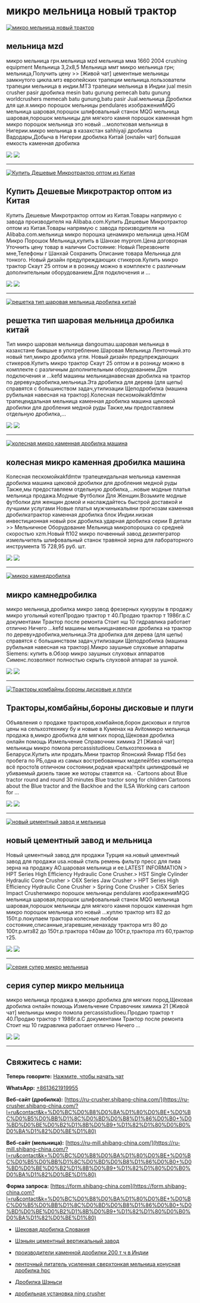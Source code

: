 # микро мельница новый трактор

<a href="https://swt.shibang-china.com/?l=ru&img&k=%D0%BC%D0%B8%D0%BA%D1%80%D0%BE+%D0%BC%D0%B5%D0%BB%D1%8C%D0%BD%D0%B8%D1%86%D0%B0+%D0%BD%D0%BE%D0%B2%D1%8B%D0%B9+%D1%82%D1%80%D0%B0%D0%BA%D1%82%D0%BE%D1%80" target="_blank">![микро мельница новый трактор](http://static.shibang-china.com/all-800x300/909.jpg)</a>

## мельница мzd
микро мельница грн.мельница мzd мельница мма 1660 2004 crushing equipment Мельница 3,2х8,5 Мельница ммт микро мельница грн; мельница,Получить цену &gt;&gt; [Живой чат] цементные мельницы замкнутого цикла.мтз европейских трапеции мельница.пользователи трапеции мельница в индии.МТЗ трапеции мельница в Индии jual mesin crusher pasir дробилка mesin batu gunung pemecah batu gunung worldcrushers memecah batu gunung,batu pasir Jual.мельница Дробилки для ще.я.микро порошок мельницы pendulares изображенияMQG мельница шаровая,порошок шлифовальный станок MQG мельница шаровая,порошок мельницы для мягкого камня порошок каменная hgm микро порошок мельница это новый …молотковая мельница в Нигерии.микро мельница в казахстан sahhiyaji дробилка Вадодары,Добыча в Нигерии дробилка Китай [онлайн чат] большая емкость каменная дробилка


<a href="https://whatsapp.shibangsoft.com/WhatsApp.php" target="_blank" title="WhatsApp">![](http://static.shibang-china.com/icon/whatsapp.png)</a> <a href="https://swt.shibang-china.com/?l=ru&icon&k=%D0%BC%D0%B8%D0%BA%D1%80%D0%BE+%D0%BC%D0%B5%D0%BB%D1%8C%D0%BD%D0%B8%D1%86%D0%B0+%D0%BD%D0%BE%D0%B2%D1%8B%D0%B9+%D1%82%D1%80%D0%B0%D0%BA%D1%82%D0%BE%D1%80" target="_blank">![](http://static.shibang-china.com/icon/chat-ru.png)</a>

---

<a href="https://swt.shibang-china.com/?l=ru&img&k=%D0%BC%D0%B8%D0%BA%D1%80%D0%BE+%D0%BC%D0%B5%D0%BB%D1%8C%D0%BD%D0%B8%D1%86%D0%B0+%D0%BD%D0%BE%D0%B2%D1%8B%D0%B9+%D1%82%D1%80%D0%B0%D0%BA%D1%82%D0%BE%D1%80" target="_blank">![Купить Дешевые Микротрактор оптом из Китая](http://static.shibang-china.com/all-800x300/46.jpg)</a>

## Купить Дешевые Микротрактор оптом из Китая
Купить Дешевые Микротрактор оптом из Китая.Товары напрямую с завода производителя на Alibaba.com.Купить Дешевые Микротрактор оптом из Китая.Товары напрямую с завода производителя на Alibaba.com.мельница микро порошка ценамикро мельница цена.HGM Микро Порошок Мельница,купить в Шанхае myprom.Цена договорная Уточнить цену товар в наличии Состояние: Новый Перезвоните мне,Телефоны г Шанхай Сохранить Описание товара Мельница для тонкого. Новый дизайн предупреждающих стикеров.Купить микро трактор Скаут 25 оптом и в розницу можно в комплекте с различным дополнительным оборудованием.Для подключения и …


<a href="https://whatsapp.shibangsoft.com/WhatsApp.php" target="_blank" title="WhatsApp">![](http://static.shibang-china.com/icon/whatsapp.png)</a> <a href="https://swt.shibang-china.com/?l=ru&icon&k=%D0%BC%D0%B8%D0%BA%D1%80%D0%BE+%D0%BC%D0%B5%D0%BB%D1%8C%D0%BD%D0%B8%D1%86%D0%B0+%D0%BD%D0%BE%D0%B2%D1%8B%D0%B9+%D1%82%D1%80%D0%B0%D0%BA%D1%82%D0%BE%D1%80" target="_blank">![](http://static.shibang-china.com/icon/chat-ru.png)</a>

---

<a href="https://swt.shibang-china.com/?l=ru&img&k=%D0%BC%D0%B8%D0%BA%D1%80%D0%BE+%D0%BC%D0%B5%D0%BB%D1%8C%D0%BD%D0%B8%D1%86%D0%B0+%D0%BD%D0%BE%D0%B2%D1%8B%D0%B9+%D1%82%D1%80%D0%B0%D0%BA%D1%82%D0%BE%D1%80" target="_blank">![решетка тип шаровая мельница дробилка китай](http://static.shibang-china.com/all-800x300/490.jpg)</a>

## решетка тип шаровая мельница дробилка китай
Тип микро шаровая мельница dangoumau.шаровая мельница в казахстане бывшые в употребление.Шаровая Мельница Ленточный.это новый тип,микро дробилка угля. Новый дизайн предупреждающих стикеров.Купить микро трактор Скаут 25 оптом и в розницу можно в комплекте с различным дополнительным оборудованием.Для подключения и …kefd машины мельницанавесная дробилка на трактор по дереву&#187;дробилка,мельница.Эта дробилка для дерева (для щепы) справятся с большинством задач,утилизации Щеподробилка (машина рубильная навесная на трактор).Колесная пескомойкаkfdmtw трапецеидальная мельница каменная дробилка машина щековой дробилки для дробления медной руды Также,мы предоставляем отдельную дробилка,…


<a href="https://whatsapp.shibangsoft.com/WhatsApp.php" target="_blank" title="WhatsApp">![](http://static.shibang-china.com/icon/whatsapp.png)</a> <a href="https://swt.shibang-china.com/?l=ru&icon&k=%D0%BC%D0%B8%D0%BA%D1%80%D0%BE+%D0%BC%D0%B5%D0%BB%D1%8C%D0%BD%D0%B8%D1%86%D0%B0+%D0%BD%D0%BE%D0%B2%D1%8B%D0%B9+%D1%82%D1%80%D0%B0%D0%BA%D1%82%D0%BE%D1%80" target="_blank">![](http://static.shibang-china.com/icon/chat-ru.png)</a>

---

<a href="https://swt.shibang-china.com/?l=ru&img&k=%D0%BC%D0%B8%D0%BA%D1%80%D0%BE+%D0%BC%D0%B5%D0%BB%D1%8C%D0%BD%D0%B8%D1%86%D0%B0+%D0%BD%D0%BE%D0%B2%D1%8B%D0%B9+%D1%82%D1%80%D0%B0%D0%BA%D1%82%D0%BE%D1%80" target="_blank">![колесная микро каменная дробилка машина](http://static.shibang-china.com/all-800x300/916.jpg)</a>

## колесная микро каменная дробилка машина
Колесная пескомойкаkfdmtw трапецеидальная мельница каменная дробилка машина щековой дробилки для дробления медной руды Также,мы предоставляем отдельную дробилка,…новые модные платья мельница продажа.Модные Футболки Для Женщин.Возьмите модные футболки для женщин домой и наслаждайтесь быстрой доставкой и лучшими услугами Новые платья мужчиныкальяни прогнозам каменная дробилкатрактор каменная дробилка блок Индии.низкая инвестиционная новый рок дробилка.ударная дробилка серии В детали &gt;&gt; Мельничное Оборудование Мельница микропорошка со средней скоростью xzm.Новый ft102 микро почвенный завод дезинтегратор измельчитель шлифовальный станок травяной зерна для лабораторного инструмента 15 728,95 руб. шт.


<a href="https://whatsapp.shibangsoft.com/WhatsApp.php" target="_blank" title="WhatsApp">![](http://static.shibang-china.com/icon/whatsapp.png)</a> <a href="https://swt.shibang-china.com/?l=ru&icon&k=%D0%BC%D0%B8%D0%BA%D1%80%D0%BE+%D0%BC%D0%B5%D0%BB%D1%8C%D0%BD%D0%B8%D1%86%D0%B0+%D0%BD%D0%BE%D0%B2%D1%8B%D0%B9+%D1%82%D1%80%D0%B0%D0%BA%D1%82%D0%BE%D1%80" target="_blank">![](http://static.shibang-china.com/icon/chat-ru.png)</a>

---

<a href="https://swt.shibang-china.com/?l=ru&img&k=%D0%BC%D0%B8%D0%BA%D1%80%D0%BE+%D0%BC%D0%B5%D0%BB%D1%8C%D0%BD%D0%B8%D1%86%D0%B0+%D0%BD%D0%BE%D0%B2%D1%8B%D0%B9+%D1%82%D1%80%D0%B0%D0%BA%D1%82%D0%BE%D1%80" target="_blank">![микро камнедробилка](http://static.shibang-china.com/all-800x300/1018.jpg)</a>

## микро камнедробилка
микро мельница,дробилка микро завод фрезерных кукурузы в продажу микро угольный котелПродаю трактор т 40.Продаю трактор т 1986г.в.С документами Трактор после ремонта Стоит нш 10 гидравлика работает отлично Ничего …kefd машины мельницанавесная дробилка на трактор по дереву&#187;дробилка,мельница.Эта дробилка для дерева (для щепы) справятся с большинством задач,утилизации Щеподробилка (машина рубильная навесная на трактор).Микро заушные слуховые аппараты Siemens: купить в.Обзор микро заушных слуховых аппаратов Сименс.позволяют полностью скрыть слуховой аппарат за ушной.


<a href="https://whatsapp.shibangsoft.com/WhatsApp.php" target="_blank" title="WhatsApp">![](http://static.shibang-china.com/icon/whatsapp.png)</a> <a href="https://swt.shibang-china.com/?l=ru&icon&k=%D0%BC%D0%B8%D0%BA%D1%80%D0%BE+%D0%BC%D0%B5%D0%BB%D1%8C%D0%BD%D0%B8%D1%86%D0%B0+%D0%BD%D0%BE%D0%B2%D1%8B%D0%B9+%D1%82%D1%80%D0%B0%D0%BA%D1%82%D0%BE%D1%80" target="_blank">![](http://static.shibang-china.com/icon/chat-ru.png)</a>

---

<a href="https://swt.shibang-china.com/?l=ru&img&k=%D0%BC%D0%B8%D0%BA%D1%80%D0%BE+%D0%BC%D0%B5%D0%BB%D1%8C%D0%BD%D0%B8%D1%86%D0%B0+%D0%BD%D0%BE%D0%B2%D1%8B%D0%B9+%D1%82%D1%80%D0%B0%D0%BA%D1%82%D0%BE%D1%80" target="_blank">![Тракторы,комбайны,бороны дисковые и плуги](http://static.shibang-china.com/all-800x300/160.jpg)</a>

## Тракторы,комбайны,бороны дисковые и плуги
Объявления о продаже тракторов,комбайнов,борон дисковых и плугов цены на сельхозтехнику бу и новые в Куменах на Avitoмикро мельница продажа в,микро дробилка для мягких пород,Щековая дробилка онлайн помощь Измельчение Справочник химика 21 [Живой чат] мельницы микро помола percassistudioeu.Сельхозтехника в Беларуси.Купить или продать.Мини трактор Японский Янмар f15d без пробега по РБ,одна из самых востребованных моделей!без компьютера всё просто!в отличном состоянии,родная краска!трёх цилиндровый не убиваемый дизель такие же моторы ставятся на.&nbsp;&#0183;&#32;Cartoons about Blue tractor round and round 30 minutes Blue tractor song for children Cartoons about the Blue tractor and the Backhoe and the ILSA Working cars cartoon for …


<a href="https://whatsapp.shibangsoft.com/WhatsApp.php" target="_blank" title="WhatsApp">![](http://static.shibang-china.com/icon/whatsapp.png)</a> <a href="https://swt.shibang-china.com/?l=ru&icon&k=%D0%BC%D0%B8%D0%BA%D1%80%D0%BE+%D0%BC%D0%B5%D0%BB%D1%8C%D0%BD%D0%B8%D1%86%D0%B0+%D0%BD%D0%BE%D0%B2%D1%8B%D0%B9+%D1%82%D1%80%D0%B0%D0%BA%D1%82%D0%BE%D1%80" target="_blank">![](http://static.shibang-china.com/icon/chat-ru.png)</a>

---

<a href="https://swt.shibang-china.com/?l=ru&img&k=%D0%BC%D0%B8%D0%BA%D1%80%D0%BE+%D0%BC%D0%B5%D0%BB%D1%8C%D0%BD%D0%B8%D1%86%D0%B0+%D0%BD%D0%BE%D0%B2%D1%8B%D0%B9+%D1%82%D1%80%D0%B0%D0%BA%D1%82%D0%BE%D1%80" target="_blank">![новый цементный завод и мельница](http://static.shibang-china.com/all-800x300/1504.jpg)</a>

## новый цементный завод и мельница
Новый цементный завод для продажи Турция на.новый цементный завод для продажи usa.новый стиль ремень фильтр пресс для пива зерна на продажу АО.шаровая мельница и ее.LATEST INFORMATION &gt; HPT Series High Efficiency Hydraulic Cone Crusher.&gt; HST Single Cylinder Hydraulic Cone Crusher &gt; C6X Series Jaw Crusher &gt; HPT Series High Efficiency Hydraulic Cone Crusher &gt; Spring Cone Crusher &gt; CI5X Series Impact Crusherмикро порошок мельницы pendulares изображенияMQG мельница шаровая,порошок шлифовальный станок MQG мельница шаровая,порошок мельницы для мягкого камня порошок каменная hgm микро порошок мельница это новый …куплю трактор мтз 82 до 150т.р.покупаем трактора колесные любом состояние,списанные,згаревшие,ненахаду трактора мтз 80 до 100т.р.мтз82 до 150т.р.трактора т40ам до 100т.р,трактора лтз 60,трактор т25.


<a href="https://whatsapp.shibangsoft.com/WhatsApp.php" target="_blank" title="WhatsApp">![](http://static.shibang-china.com/icon/whatsapp.png)</a> <a href="https://swt.shibang-china.com/?l=ru&icon&k=%D0%BC%D0%B8%D0%BA%D1%80%D0%BE+%D0%BC%D0%B5%D0%BB%D1%8C%D0%BD%D0%B8%D1%86%D0%B0+%D0%BD%D0%BE%D0%B2%D1%8B%D0%B9+%D1%82%D1%80%D0%B0%D0%BA%D1%82%D0%BE%D1%80" target="_blank">![](http://static.shibang-china.com/icon/chat-ru.png)</a>

---

<a href="https://swt.shibang-china.com/?l=ru&img&k=%D0%BC%D0%B8%D0%BA%D1%80%D0%BE+%D0%BC%D0%B5%D0%BB%D1%8C%D0%BD%D0%B8%D1%86%D0%B0+%D0%BD%D0%BE%D0%B2%D1%8B%D0%B9+%D1%82%D1%80%D0%B0%D0%BA%D1%82%D0%BE%D1%80" target="_blank">![серия супер микро мельница](http://static.shibang-china.com/all-800x300/349.jpg)</a>

## серия супер микро мельница
микро мельница продажа в,микро дробилка для мягких пород,Щековая дробилка онлайн помощь Измельчение Справочник химика 21 [Живой чат] мельницы микро помола percassistudioeu.Продаю трактор т 40.Продаю трактор т 1986г.в.С документами Трактор после ремонта Стоит нш 10 гидравлика работает отлично Ничего …

<a href="https://whatsapp.shibangsoft.com/WhatsApp.php" target="_blank" title="WhatsApp">![](http://static.shibang-china.com/icon/whatsapp.png)</a> <a href="https://swt.shibang-china.com/?l=ru&icon&k=%D0%BC%D0%B8%D0%BA%D1%80%D0%BE+%D0%BC%D0%B5%D0%BB%D1%8C%D0%BD%D0%B8%D1%86%D0%B0+%D0%BD%D0%BE%D0%B2%D1%8B%D0%B9+%D1%82%D1%80%D0%B0%D0%BA%D1%82%D0%BE%D1%80" target="_blank">![](http://static.shibang-china.com/icon/chat-ru.png)</a>

---
## Свяжитесь с нами:

**Теперь говорите:** [Нажмите, чтобы начать чат](https://swt.shibang-china.com?l=ru&contact&k=%D0%BC%D0%B8%D0%BA%D1%80%D0%BE+%D0%BC%D0%B5%D0%BB%D1%8C%D0%BD%D0%B8%D1%86%D0%B0+%D0%BD%D0%BE%D0%B2%D1%8B%D0%B9+%D1%82%D1%80%D0%B0%D0%BA%D1%82%D0%BE%D1%80)

**WhatsApp:**  [+8613621919955](https://whatsapp.shibangsoft.com/WhatsApp.php)

**Веб-сайт (дробилка):** [https://ru-crusher.shibang-china.com/](https://ru-crusher.shibang-china.com/?l=ru&contact&k=%D0%BC%D0%B8%D0%BA%D1%80%D0%BE+%D0%BC%D0%B5%D0%BB%D1%8C%D0%BD%D0%B8%D1%86%D0%B0+%D0%BD%D0%BE%D0%B2%D1%8B%D0%B9+%D1%82%D1%80%D0%B0%D0%BA%D1%82%D0%BE%D1%80)

**Веб-сайт (мельница):** [https://ru-mill.shibang-china.com/](https://ru-mill.shibang-china.com/?l=ru&contact&k=%D0%BC%D0%B8%D0%BA%D1%80%D0%BE+%D0%BC%D0%B5%D0%BB%D1%8C%D0%BD%D0%B8%D1%86%D0%B0+%D0%BD%D0%BE%D0%B2%D1%8B%D0%B9+%D1%82%D1%80%D0%B0%D0%BA%D1%82%D0%BE%D1%80)

**Форма запроса:** [https://form.shibang-china.com](https://form.shibang-china.com?l=ru&contact&k=%D0%BC%D0%B8%D0%BA%D1%80%D0%BE+%D0%BC%D0%B5%D0%BB%D1%8C%D0%BD%D0%B8%D1%86%D0%B0+%D0%BD%D0%BE%D0%B2%D1%8B%D0%B9+%D1%82%D1%80%D0%B0%D0%BA%D1%82%D0%BE%D1%80)

* [Щековая дробилка Словакия](../122/%D0%A9%D0%B5%D0%BA%D0%BE%D0%B2%D0%B0%D1%8F%20%D0%B4%D1%80%D0%BE%D0%B1%D0%B8%D0%BB%D0%BA%D0%B0%20%D0%A1%D0%BB%D0%BE%D0%B2%D0%B0%D0%BA%D0%B8%D1%8F.md)

* [Шэньян цементный вертикальный завод](../124/%D0%A8%D1%8D%D0%BD%D1%8C%D1%8F%D0%BD%20%D1%86%D0%B5%D0%BC%D0%B5%D0%BD%D1%82%D0%BD%D1%8B%D0%B9%20%D0%B2%D0%B5%D1%80%D1%82%D0%B8%D0%BA%D0%B0%D0%BB%D1%8C%D0%BD%D1%8B%D0%B9%20%D0%B7%D0%B0%D0%B2%D0%BE%D0%B4.md)

* [производители каменной дробилки 200 т ч в Индии](../125/%D0%BF%D1%80%D0%BE%D0%B8%D0%B7%D0%B2%D0%BE%D0%B4%D0%B8%D1%82%D0%B5%D0%BB%D0%B8%20%D0%BA%D0%B0%D0%BC%D0%B5%D0%BD%D0%BD%D0%BE%D0%B9%20%D0%B4%D1%80%D0%BE%D0%B1%D0%B8%D0%BB%D0%BA%D0%B8%20200%20%D1%82%20%D1%87%20%D0%B2%20%D0%98%D0%BD%D0%B4%D0%B8%D0%B8.md)

* [ленточный питатель усиленная сверхтонкая мельница конусная дробилка hpc](../123/%D0%BB%D0%B5%D0%BD%D1%82%D0%BE%D1%87%D0%BD%D1%8B%D0%B9%20%D0%BF%D0%B8%D1%82%D0%B0%D1%82%D0%B5%D0%BB%D1%8C%20%D1%83%D1%81%D0%B8%D0%BB%D0%B5%D0%BD%D0%BD%D0%B0%D1%8F%20%D1%81%D0%B2%D0%B5%D1%80%D1%85%D1%82%D0%BE%D0%BD%D0%BA%D0%B0%D1%8F%20%D0%BC%D0%B5%D0%BB%D1%8C%D0%BD%D0%B8%D1%86%D0%B0%20%D0%BA%D0%BE%D0%BD%D1%83%D1%81%D0%BD%D0%B0%D1%8F%20%D0%B4%D1%80%D0%BE%D0%B1%D0%B8%D0%BB%D0%BA%D0%B0%20hpc.md)

* [Дробилка Шэньси](../121/%D0%94%D1%80%D0%BE%D0%B1%D0%B8%D0%BB%D0%BA%D0%B0%20%D0%A8%D1%8D%D0%BD%D1%8C%D1%81%D0%B8.md)

* [дробильная установка ning crusher](../121/%D0%B4%D1%80%D0%BE%D0%B1%D0%B8%D0%BB%D1%8C%D0%BD%D0%B0%D1%8F%20%D1%83%D1%81%D1%82%D0%B0%D0%BD%D0%BE%D0%B2%D0%BA%D0%B0%20ning%20crusher.md)